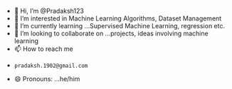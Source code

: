 - 👋 Hi, I’m @Pradaksh123
- 👀 I’m interested in Machine Learning Algorithms, Dataset Management
- 🌱 I’m currently learning ...Supervised Machine Learning, regression etc.
- 💞️ I’m looking to collaborate on ...projects, ideas involving machine learning
- 📫 How to reach me
-     pradaksh.1902@gmail.com
- 😄 Pronouns: ...he/him


<!---
Pradaksh123/Pradaksh123 is a ✨ special ✨ repository because its `README.md` (this file) appears on your GitHub profile.
You can click the Preview link to take a look at your changes.
--->
